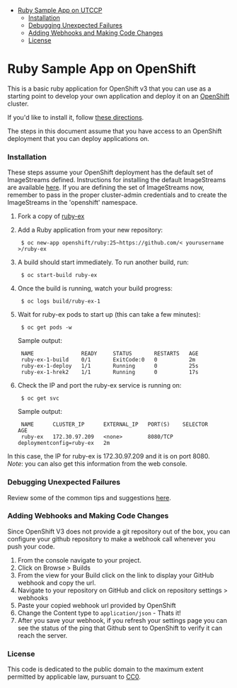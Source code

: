 

<!-- toc -->

- [Ruby Sample App on UTCCP](#ruby-sample-app-on-openshift)
    + [Installation](#installation)
    + [Debugging Unexpected Failures](#debugging-unexpected-failures)
    + [Adding Webhooks and Making Code Changes](#adding-webhooks-and-making-code-changes)
    + [License](#license)

<!-- tocstop -->

Ruby Sample App on OpenShift
============================

This is a basic ruby application for OpenShift v3 that you can use as a starting point to develop your own application and deploy it on an [OpenShift](https://github.com/openshift/origin) cluster.

If you'd like to install it, follow [these directions](https://github.com/sclorg/ruby-ex/blob/master/README.md#installation).  

The steps in this document assume that you have access to an OpenShift deployment that you can deploy applications on.

### Installation
These steps assume your OpenShift deployment has the default set of ImageStreams defined. Instructions for installing the default ImageStreams are available [here](https://docs.okd.io/latest/install_config/imagestreams_templates.html#creating-image-streams-for-openshift-images).  If you are defining the set of ImageStreams now, remember to pass in the proper cluster-admin credentials and to create the ImageStreams in the 'openshift' namespace.

1. Fork a copy of [ruby-ex](https://github.com/sclorg/ruby-ex)
2. Add a Ruby application from your new repository:

		$ oc new-app openshift/ruby:25~https://github.com/< yourusername >/ruby-ex 

3. A build should start immediately.  To run another build, run:

		$ oc start-build ruby-ex

4. Once the build is running, watch your build progress:  

		$ oc logs build/ruby-ex-1

5. Wait for ruby-ex pods to start up (this can take a few minutes):  

		$ oc get pods -w


	Sample output:  

		NAME               READY     STATUS       RESTARTS   AGE
		ruby-ex-1-build    0/1       ExitCode:0   0          2m
		ruby-ex-1-deploy   1/1       Running      0          25s
		ruby-ex-1-hrek2    1/1       Running      0          17s


6. Check the IP and port the ruby-ex service is running on:  

		$ oc get svc


	Sample output:  

		NAME      CLUSTER_IP      EXTERNAL_IP   PORT(S)    SELECTOR                   AGE
		ruby-ex   172.30.97.209   <none>        8080/TCP   deploymentconfig=ruby-ex   2m


In this case, the IP for ruby-ex is 172.30.97.209 and it is on port 8080.  
*Note*: you can also get this information from the web console.


### Debugging Unexpected Failures

Review some of the common tips and suggestions [here](https://github.com/openshift/origin/blob/master/docs/debugging-openshift.md).

### Adding Webhooks and Making Code Changes
Since OpenShift V3 does not provide a git repository out of the box, you can configure your github repository to make a webhook call whenever you push your code.

1. From the console navigate to your project.  
2. Click on Browse > Builds  
3. From the view for your Build click on the link to display your GitHub webhook and copy the url.  
4. Navigate to your repository on GitHub and click on repository settings > webhooks  
5. Paste your copied webhook url provided by OpenShift
6. Change the Content type to `application/json` - Thats it!
7. After you save your webhook, if you refresh your settings page you can see the status of the ping that Github sent to OpenShift to verify it can reach the server.  

### License
This code is dedicated to the public domain to the maximum extent permitted by applicable law, pursuant to [CC0](http://creativecommons.org/publicdomain/zero/1.0/).
